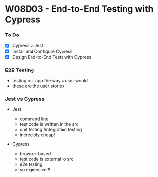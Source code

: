 # W08D03 - End-to-End Testing with Cypress

### To Do
- [x] Cypress > Jest
- [x] Install and Configure Cypress
- [x] Design End-to-End Tests with Cypress

### E2E Testing
* testing our app the way a user would
* these are the user stories

### Jest vs Cypress
* Jest
  * command line
  * test code is written in the src
  * unit testing /integration testing
  * incredibly cheap!

* Cypress
  * browser-based
  * test code is external to src
  * e2e testing
  * so expensive!!!






